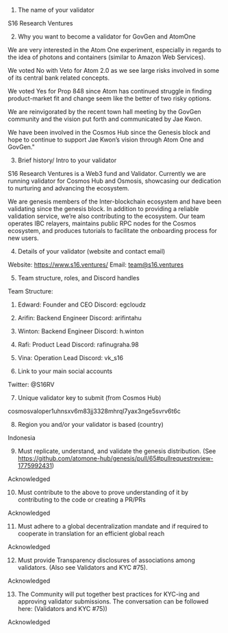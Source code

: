 1. The name of your validator

S16 Research Ventures

2. Why you want to become a validator for GovGen and AtomOne

We are very interested in the Atom One experiment, especially in regards to the idea of photons and containers (similar to Amazon Web Services).

We voted No with Veto for Atom 2.0 as we see large risks involved in some of its central bank related concepts.

We voted Yes for Prop 848 since Atom has continued struggle in finding product-market fit and change seem like the better of two risky options.

We are reinvigorated by the recent town hall meeting by the GovGen community and the vision put forth and communicated by Jae Kwon.

We have been involved in the Cosmos Hub since the Genesis block and hope to continue to support Jae Kwon’s vision through Atom One and GovGen."

3. Brief history/ Intro to your validator

S16 Research Ventures is a Web3 fund and Validator. Currently we are running validator for Cosmos Hub and Osmosis, showcasing our dedication to nurturing and advancing the ecosystem.

We are genesis members of the Inter-blockchain ecosystem and have been validating since the genesis block. In addition to providing a reliable validation service, we’re also contributing to the ecosystem. Our team operates IBC relayers, maintains public RPC nodes for the Cosmos ecosystem, and produces tutorials to facilitate the onboarding process for new users.

4. Details of your validator (website and contact email)

Website: https://www.s16.ventures/
Email: team@s16.ventures

5. Team structure, roles, and Discord handles

Team Structure:

1. Edward: Founder and CEO
   Discord: egcloudz

2. Arifin: Backend Engineer
   Discord: arifintahu

3. Winton: Backend Engineer
   Discord: h.winton

4. Rafi: Product Lead
   Discord: rafinugraha.98

5. Vina: Operation Lead
   Discord: vk_s16

6. Link to your main social accounts

Twitter: @S16RV

7. Unique validator key to submit (from Cosmos Hub)

cosmosvaloper1uhnsxv6m83jj3328mhrql7yax3nge5svrv6t6c

8. Region you and/or your validator is based (country)

Indonesia

9. Must replicate, understand, and validate the genesis distribution. (See https://github.com/atomone-hub/genesis/pull/65#pullrequestreview-1775992431)

Acknowledged

10. Must contribute to the above to prove understanding of it by contributing to the code or creating a PR/PRs

Acknowledged

11. Must adhere to a global decentralization mandate and if required to cooperate in translation for an efficient global reach

Acknowledged

12. Must provide Transparency disclosures of associations among validators. (Also see Validators and KYC #75).

Acknowledged

13. The Community will put together best practices for KYC-ing and approving validator submissions. The conversation can be followed here: (Validators and KYC #75))

Acknowledged
